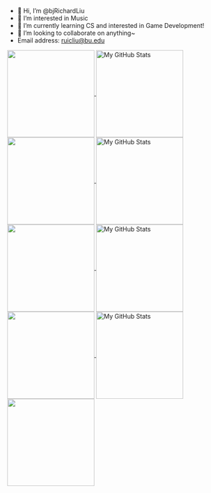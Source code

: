 - 👋 Hi, I’m @bjRichardLiu
- 👀 I’m interested in Music
- 🌱 I’m currently learning CS and interested in Game Development!
- 💞️ I’m looking to collaborate on anything~
- Email address: ruicliu@bu.edu


<a href="https://github.com/bjRichardLiua#gh-light-mode-only">
  <img height=200 align="center" src="https://github-profile-trophy.vercel.app/?username=bjRichardLiu&row=1&column=5&theme=flat" />
  <img height=200 align="center" src="https://github-readme-stats-bjrichardliu.vercel.app/api?username=bjRichardLiu&count_private=true&theme=transparent&show_icons=true#gh-light-mode-only"  alt="My GitHub Stats" />
  <img height=200 align="center" src="https://github-readme-stats-bjrichardliu.vercel.app/api/top-langs/?username=bjRichardLiu&count_private=true&hide=ShaderLab,HLSL,c%23&exclude_repo=4D-Raymarching_TestBuild,github-readme-stats,github-stats_public&theme=transparent" />
  
  <img height=200 align="center" src="https://streak-stats.demolab.com/?user=bjRichardLiu#gh-light-mode-only"  alt="My GitHub Stats" />
  <img height=200 align="center" src="https://leetcard.jacoblin.cool/bjRichardLiu?theme=light&font=Montserrat%20Mincho&ext=heatmap" />
</a>

<a href="https://github.com/bjRichardLiu#gh-dark-mode-only">
  <img height=200 align="center" src="https://github-profile-trophy.vercel.app/?username=ryo-ma&row=1&column=5&theme=onedark />
  <img height=200 align="center" src="https://github-readme-stats-bjrichardliu.vercel.app/api?username=bjRichardLiu&count_private=true&theme=vision-friendly-dark&show_icons=true#gh-dark-mode-only" alt="My GitHub Stats" />
  <img height=200 align="center" src="https://github-readme-stats-bjrichardliu.vercel.app/api/top-langs/?username=bjRichardLiu&count_private=true&hide=ShaderLab,HLSL,c%23&exclude_repo=4D-Raymarching_TestBuild,github-readme-stats,github-stats_public&theme=dark#gh-dark-mode-only" />
  
  <img height=200 align="center" src="https://streak-stats.demolab.com/?user=bjRichardLiu&theme=dark#gh-dark-mode-only"  alt="My GitHub Stats" />
  <img height=200 align="center" src="https://leetcard.jacoblin.cool/bjRichardLiu?theme=dark&font=Montserrat%20Mincho&ext=heatmap" />
</a>



<!---
- 📫 How to reach me liu3246@purdue.edu

![Anurag's GitHub stats](https://github-readme-stats.vercel.app/api?username=bjRichardLiu&count_private=true&theme=transparent&show_icons=true#gh-light-mode-only)
![Anurag's GitHub stats](https://github-readme-stats.vercel.app/api?username=bjRichardLiu&count_private=true&theme=vision-friendly-dark&show_icons=true#gh-dark-mode-only)


![](https://raw.githubusercontent.com/bjRichardLiu/github-stats_public/master/generated/languages.svg#gh-dark-mode-only)
![](https://raw.githubusercontent.com/bjRichardLiu/github-stats_public/master/generated/languages.svg#gh-light-mode-only)
![](https://raw.githubusercontent.com/bjRichardLiu/github-stats_public/master/generated/overview.svg#gh-dark-mode-only)
![](https://raw.githubusercontent.com/bjRichardLiu/github-stats_public/master/generated/overview.svg#gh-light-mode-only)
[![GitHub Streak](https://streak-stats.demolab.com/?user=bjRichardLiu&theme=dark)](https://git.io/streak-stats)
<div>
  <a href="https://github.com/antonkomarev/github-profile-views-counter">
      <img src="https://komarev.com/ghpvc/?username=bjRichardLiu&color=9866c5&style=for-the-badge">
  </a>
</div>
--->

<!---
bjRichardLiu/bjRichardLiu is a ✨ special ✨ repository because its `README.md` (this file) appears on your GitHub profile.
You can click the Preview link to take a look at your changes.
--->
